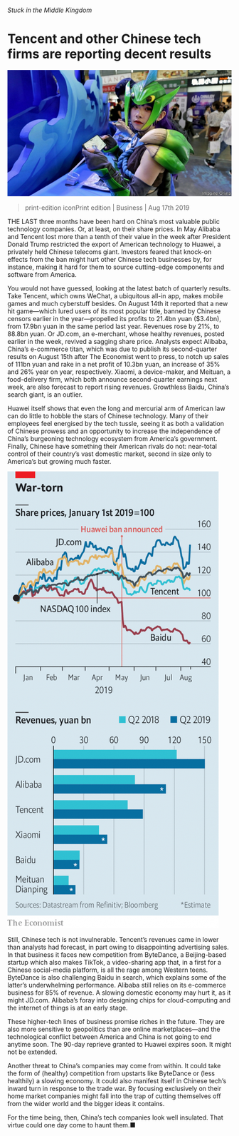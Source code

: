 ###### Stuck in the Middle Kingdom

# Tencent and other Chinese tech firms are reporting decent results 

![image](images/20190817_WBP503.jpg) 

> print-edition iconPrint edition | Business | Aug 17th 2019 

THE LAST three months have been hard on China’s most valuable public technology companies. Or, at least, on their share prices. In May Alibaba and Tencent lost more than a tenth of their value in the week after President Donald Trump restricted the export of American technology to Huawei, a privately held Chinese telecoms giant. Investors feared that knock-on effects from the ban might hurt other Chinese tech businesses by, for instance, making it hard for them to source cutting-edge components and software from America. 

You would not have guessed, looking at the latest batch of quarterly results. Take Tencent, which owns WeChat, a ubiquitous all-in app, makes mobile games and much cyberstuff besides. On August 14th it reported that a new hit game—which lured users of its most popular title, banned by Chinese censors earlier in the year—propelled its profits to 21.4bn yuan ($3.4bn), from 17.9bn yuan in the same period last year. Revenues rose by 21%, to 88.8bn yuan. Or JD.com, an e-merchant, whose healthy revenues, posted earlier in the week, revived a sagging share price. Analysts expect Alibaba, China’s e-commerce titan, which was due to publish its second-quarter results on August 15th after The Economist went to press, to notch up sales of 111bn yuan and rake in a net profit of 10.3bn yuan, an increase of 35% and 26% year on year, respectively. Xiaomi, a device-maker, and Meituan, a food-delivery firm, which both announce second-quarter earnings next week, are also forecast to report rising revenues. Growthless Baidu, China’s search giant, is an outlier. 

Huawei itself shows that even the long and mercurial arm of American law can do little to hobble the stars of Chinese technology. Many of their employees feel energised by the tech tussle, seeing it as both a validation of Chinese prowess and an opportunity to increase the independence of China’s burgeoning technology ecosystem from America’s government. Finally, Chinese have something their American rivals do not: near-total control of their country’s vast domestic market, second in size only to America’s but growing much faster. 

![image](images/20190817_WBC572.png) 

Still, Chinese tech is not invulnerable. Tencent’s revenues came in lower than analysts had forecast, in part owing to disappointing advertising sales. In that business it faces new competition from ByteDance, a Beijing-based startup which also makes TikTok, a video-sharing app that, in a first for a Chinese social-media platform, is all the rage among Western teens. ByteDance is also challenging Baidu in search, which explains some of the latter’s underwhelming performance. Alibaba still relies on its e-commerce business for 85% of revenue. A slowing domestic economy may hurt it, as it might JD.com. Alibaba’s foray into designing chips for cloud-computing and the internet of things is at an early stage. 

These higher-tech lines of business promise riches in the future. They are also more sensitive to geopolitics than are online marketplaces—and the technological conflict between America and China is not going to end anytime soon. The 90-day reprieve granted to Huawei expires soon. It might not be extended. 

Another threat to China’s companies may come from within. It could take the form of (healthy) competition from upstarts like ByteDance or (less healthily) a slowing economy. It could also manifest itself in Chinese tech’s inward turn in response to the trade war. By focusing exclusively on their home market companies might fall into the trap of cutting themselves off from the wider world and the bigger ideas it contains. 

For the time being, then, China’s tech companies look well insulated. That virtue could one day come to haunt them.■ 

